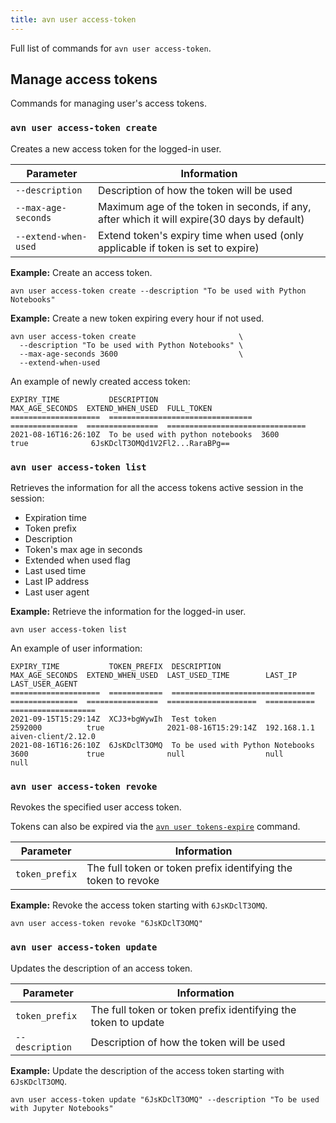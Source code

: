 ```yaml
---
title: avn user access-token
---
```


Full list of commands for `avn user access-token`.

## Manage access tokens

Commands for managing user's access tokens.

### `avn user access-token create`

Creates a new access token for the logged-in user.

| Parameter            | Information                                                                                 |
| -------------------- | ------------------------------------------------------------------------------------------- |
| `--description`      | Description of how the token will be used                                                   |
| `--max-age-seconds`  | Maximum age of the token in seconds, if any, after which it will expire(30 days by default) |
| `--extend-when-used` | Extend token's expiry time when used (only applicable if token is set to expire)            |

**Example:** Create an access token.

```
avn user access-token create --description "To be used with Python Notebooks"
```

**Example:** Create a new token expiring every hour if not used.

```
avn user access-token create                       \
  --description "To be used with Python Notebooks" \
  --max-age-seconds 3600                           \
  --extend-when-used
```

An example of newly created access token:

```text
EXPIRY_TIME           DESCRIPTION                       MAX_AGE_SECONDS  EXTEND_WHEN_USED  FULL_TOKEN
====================  ================================  ===============  ================  ===============================
2021-08-16T16:26:10Z  To be used with python notebooks  3600             true              6JsKDclT3OMQd1V2Fl2...RaraBPg==
```

### `avn user access-token list`

Retrieves the information for all the access tokens active session in
the session:

-   Expiration time
-   Token prefix
-   Description
-   Token's max age in seconds
-   Extended when used flag
-   Last used time
-   Last IP address
-   Last user agent

**Example:** Retrieve the information for the logged-in user.

```
avn user access-token list
```

An example of user information:

```text
EXPIRY_TIME           TOKEN_PREFIX  DESCRIPTION                       MAX_AGE_SECONDS  EXTEND_WHEN_USED  LAST_USED_TIME        LAST_IP      LAST_USER_AGENT
====================  ============  ================================  ===============  ================  ====================  ===========  ===================
2021-09-15T15:29:14Z  XCJ3+bgWywIh  Test token                        2592000          true              2021-08-16T15:29:14Z  192.168.1.1  aiven-client/2.12.0
2021-08-16T16:26:10Z  6JsKDclT3OMQ  To be used with Python Notebooks  3600             true              null                  null         null
```

### `avn user access-token revoke`

Revokes the specified user access token.

Tokens can also be expired via the
[`avn user tokens-expire`](/docs/tools/cli/user#avncli%20user-tokens-expire) command.

| Parameter      | Information                                                    |
| -------------- | -------------------------------------------------------------- |
| `token_prefix` | The full token or token prefix identifying the token to revoke |

**Example:** Revoke the access token starting with `6JsKDclT3OMQ`.

```
avn user access-token revoke "6JsKDclT3OMQ"
```

### `avn user access-token update`

Updates the description of an access token.

| Parameter       | Information                                                    |
| --------------- | -------------------------------------------------------------- |
| `token_prefix`  | The full token or token prefix identifying the token to update |
| `--description` | Description of how the token will be used                      |

**Example:** Update the description of the access token starting with
`6JsKDclT3OMQ`.

```
avn user access-token update "6JsKDclT3OMQ" --description "To be used with Jupyter Notebooks"
```
